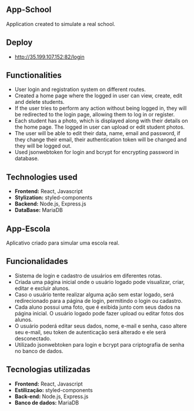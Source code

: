 <div>
  
## App-School
Application created to simulate a real school.
## Deploy
- http://35.199.107.152:82/login

## Functionalities
- User login and registration system on different routes.
- Created a home page where the logged in user can view, create, edit and delete students.
- If the user tries to perform any action without being logged in, they will be redirected to the login page, allowing them to log in or register.
- Each student has a photo, which is displayed along with their details on the home page. The logged in user can upload or edit student photos.
- The user will be able to edit their data, name, email and password, if they change their email, their authentication token will be changed and they will be logged out.
- Used jsonwebtoken for login and bcrypt for encrypting password in database.

## Technologies used
- **Frontend:** React, Javascript
- **Stylization:** styled-components
- **Backend:** Node.js, Express.js
- **DataBase:** MariaDB 
</div>
<div>

  ## App-Escola
Aplicativo criado para simular uma escola real.

## Funcionalidades
- Sistema de login e cadastro de usuários em diferentes rotas.
- Criada uma página inicial onde o usuário logado pode visualizar, criar, editar e excluir alunos.
- Caso o usuário tente realizar alguma ação sem estar logado, será redirecionado para a página de login, permitindo o login ou cadastro.
- Cada aluno possui uma foto, que é exibida junto com seus dados na página inicial. O usuário logado pode fazer upload ou editar fotos dos alunos.
- O usuário poderá editar seus dados, nome, e-mail e senha, caso altere seu e-mail, seu token de autenticação será alterado e ele será desconectado.
- Utilizado jsonwebtoken para login e bcrypt para criptografia de senha no banco de dados.

## Tecnologias utilizadas
- **Frontend:** React, Javascript
- **Estilização:** styled-components
- **Back-end:** Node.js, Express.js
- **Banco de dados:** MariaDB
</div>



